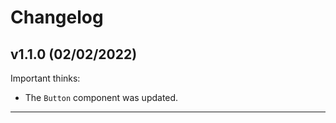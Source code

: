 # Changelog

## v1.1.0 (02/02/2022)
Important thinks:

- The `Button` component was updated.

--------------------
